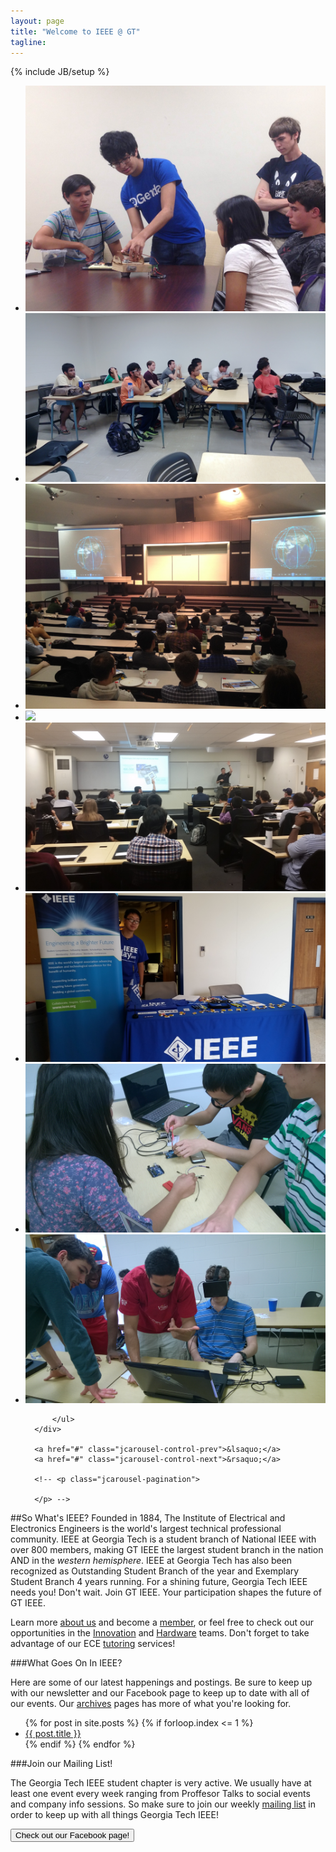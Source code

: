 ```yaml
---
layout: page
title: "Welcome to IEEE @ GT"
tagline: 
---
```

{% include JB/setup %}

<!-- title: "Welcome to IEEE @ Georgia Tech" -->

<div class="wrapper">
  <div class="jcarousel-wrapper">
      <div class="jcarousel">
          <ul>
            <li><img src="assets/images/carousel/Spring2016Pictures/first.jpg"/></li>
            <li><img src="assets/images/carousel/Spring2016Pictures/second.jpg"/></li>
            <li><img src="assets/images/carousel/Spring2016Pictures/third.jpg"/></li>
            <li><img src="assets/images/carousel/Spring2016Pictures/fourth.jpg"/></li>
            <li><img src="assets/images/carousel/Spring2016Pictures/fifth.jpg"/></li>
            <li><img src="assets/images/carousel/Spring2016Pictures/sixth.jpg"/></li>
            <li><img src="assets/images/carousel/Spring2016Pictures/seventh.jpg"/></li>
            <li><img src="assets/images/carousel/Spring2016Pictures/eigth.jpg"/></li>
            
          </ul>
      </div>

      <a href="#" class="jcarousel-control-prev">&lsaquo;</a>
      <a href="#" class="jcarousel-control-next">&rsaquo;</a>
      
      <!-- <p class="jcarousel-pagination">
          
      </p> -->
  </div>
</div>

##So What's IEEE?
Founded in 1884, The Institute of Electrical and Electronics Engineers is the world's largest technical professional community. IEEE at Georgia Tech is a student branch of National IEEE with over 800 members, making GT IEEE the largest student branch in the nation AND in the <em>western hemisphere</em>. IEEE at Georgia Tech has also been recognized as Outstanding Student Branch of the year and Exemplary Student Branch 4 years running. For a shining future, Georgia Tech IEEE needs you! Don't wait. Join GT IEEE. Your participation shapes the future of GT IEEE.


Learn more [about us](/about.html) and become a [member](/membership.html), or feel free to check out our opportunities in the [Innovation](/innovation.html) and [Hardware](/hardware.html) teams. Don't forget to take advantage of our ECE [tutoring](/tutoring.html) services!

###What Goes On In IEEE?

Here are some of our latest happenings and postings. Be sure to keep up with our newsletter and our Facebook page to keep up to date with all of our events. Our [archives](/archives) pages has more of what you're looking for.

<ul class="posts">
  {% for post in site.posts %}
    {% if forloop.index <= 1 %}
    <li><a href="{{ BASE_PATH }}{{ post.url }}">{{ post.title }}</a></li>
    {% endif %}
  {% endfor %}
</ul>

###Join our Mailing List!

The Georgia Tech IEEE student chapter is very active. We usually have at least one event every week ranging from Proffesor Talks to social events and company info sessions. So make sure to join our weekly [mailing list](http://gt-ieee.us5.list-manage.com/subscribe?u=a42ec30139b77172f44401aa5&id=a4ddfb6da0) in order to keep up with all things Georgia Tech IEEE!

<button type="button" onclick="location.href='https://www.facebook.com/gtieee/';" class="btn btn-primary">Check out our Facebook page!</button>
